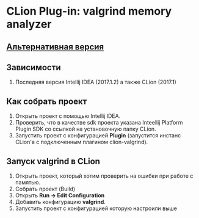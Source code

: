 # CLion Plug-in: valgrind memory analyzer

## [Альтернативная версия](https://github.com/YorovSobir/clion-valgrind)

## Зависимости
1. Последняя версия Intellij IDEA (2017.1.2) а также CLion (2017.1)

## Как собрать проект
1. Открыть проект с помощью Intellij IDEA.
2. Проверить, что в качестве sdk проекта указана Inteellij Platform Plugin SDK со ссылкой на установочную папку CLion.
3. Запустить проект с конфигурацией **Plugin** (запустится инстанс CLion'а с подключенным плагином clion-valgrind).

## Запуск valgrind в CLion
1. Открыть проект, который хотим проверить на ошибки при работе с памятью.
2. Собрать проект (Build)
3. Открыть **Run -> Edit Configuration**
4. Добавить конфигурацию **valgrind**.
5. Запустить проект с конфигурацией которую настроили выше
